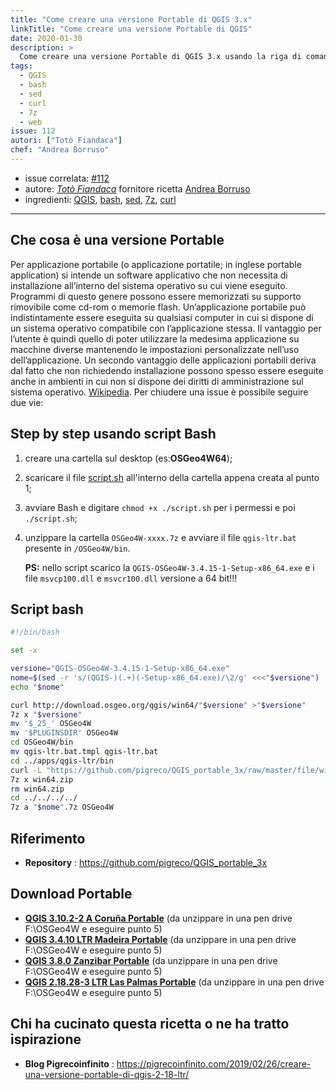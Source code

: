 ```yaml
---
title: "Come creare una versione Portable di QGIS 3.x"
linkTitle: "Come creare una versione Portable di QGIS"
date: 2020-01-30
description: >
  Come creare una versione Portable di QGIS 3.x usando la riga di comando.
tags:
  - QGIS
  - bash
  - sed
  - curl
  - 7z
  - web
issue: 112
autori: ["Totò Fiandaca"]
chef: "Andrea Borruso"
---
```


- issue correlata: [#112](https://github.com/opendatasicilia/tansignari/issues/112)
- autore:  _[Totò Fiandaca](https://twitter.com/totofiandaca?lang=it)_ fornitore ricetta [Andrea Borruso](https://twitter.com/aborruso)
- ingredienti: [QGIS](https://qgis.org/it/site/), [bash](https://it.wikipedia.org/wiki/Bash), [sed](https://it.wikipedia.org/wiki/Sed_(Unix)), [7z](https://manpages.debian.org/jessie/p7zip-full/7za.1.en.html), [curl](https://curl.haxx.se/)

---

## Che cosa è una versione Portable

Per applicazione portabile (o applicazione portatile; in inglese portable application) si intende un software applicativo che non necessita di installazione all’interno del sistema operativo su cui viene eseguito. Programmi di questo genere possono essere memorizzati su supporto rimovibile come cd-rom o memorie flash. Un’applicazione portabile può indistintamente essere eseguita su qualsiasi computer in cui si dispone di un sistema operativo compatibile con l’applicazione stessa. Il vantaggio per l’utente è quindi quello di poter utilizzare la medesima applicazione su macchine diverse mantenendo le impostazioni personalizzate nell’uso dell’applicazione. Un secondo vantaggio delle applicazioni portabili deriva dal fatto che non richiedendo installazione possono spesso essere eseguite anche in ambienti in cui non si dispone dei diritti di amministrazione sul sistema operativo. [Wikipedia](https://it.wikipedia.org/wiki/Applicazione_portabile).
Per chiudere una issue è possibile seguire due vie:

## Step by step usando script Bash

1. creare una cartella sul desktop (es:**OSGeo4W64**);
2. scaricare il file [script.sh](https://github.com/pigreco/QGIS_portable_3x/blob/master/script.sh) all'interno della cartella appena creata al punto 1;
3. avviare Bash e digitare `chmod +x ./script.sh` per i permessi e poi `./script.sh`;
4. unzippare la cartella `OSGeo4W-xxxx.7z` e avviare il file `qgis-ltr.bat` presente in `/OSGeo4W/bin`.

   **PS:** nello script scarico la `QGIS-OSGeo4W-3.4.15-1-Setup-x86_64.exe` e i file `msvcp100.dll` e `msvcr100.dll` versione a 64 bit!!!

## Script bash

```bash
#!/bin/bash

set -x

versione="QGIS-OSGeo4W-3.4.15-1-Setup-x86_64.exe"
nome=$(sed -r 's/(QGIS-)(.+)(-Setup-x86_64.exe)/\2/g' <<<"$versione")
echo "$nome"

curl http://download.osgeo.org/qgis/win64/"$versione" >"$versione"
7z x "$versione"
mv '$_25_' OSGeo4W
mv '$PLUGINSDIR' OSGeo4W
cd OSGeo4W/bin
mv qgis-ltr.bat.tmpl qgis-ltr.bat
cd ../apps/qgis-ltr/bin
curl -L "https://github.com/pigreco/QGIS_portable_3x/raw/master/file/win64/win64.zip" >win64.zip
7z x win64.zip
rm win64.zip
cd ../../../../
7z a "$nome".7z OSGeo4W
```

## Riferimento

- **Repository** : https://github.com/pigreco/QGIS_portable_3x

## Download Portable

* [**QGIS 3.10.2-2 A Coruña Portable**](https://mega.nz/#!hFpGgSqY!ortl0wgzflbQ_-HxrhK4uwu-T7tX5iu1FuwiXp0UQEM) (da unzippare in una pen drive F:\OSGeo4W e eseguire punto 5)
* [**QGIS 3.4.10 LTR Madeira Portable**](https://mega.nz/#!IN5VWaJY!nMUkHxy1krLLm9h1LdISTEVAcTRHyQumpPMDF927CpU) (da unzippare in una pen drive F:\OSGeo4W e eseguire punto 5)
* [**QGIS 3.8.0 Zanzibar Portable**](https://mega.nz/#!xNoUDSKZ!j3yRI0DOGI6AtP_NdqLLsIDSXYX0dbXcaLsoIOcHHFQ) (da unzippare in una pen drive F:\OSGeo4W e eseguire punto 5)
* [**QGIS 2.18.28-3 LTR Las Palmas Portable**](https://mega.nz/#!dFRCAAwC!x3hx-EazfFCHsWXNrUE4zQbzDp8FIXEQzRcoxMIOz7g) (da unzippare in una pen drive F:\OSGeo4W e eseguire punto 5)

## Chi ha cucinato questa ricetta o ne ha tratto ispirazione

- **Blog Pigrecoinfinito** : https://pigrecoinfinito.com/2019/02/26/creare-una-versione-portable-di-qgis-2-18-ltr/

